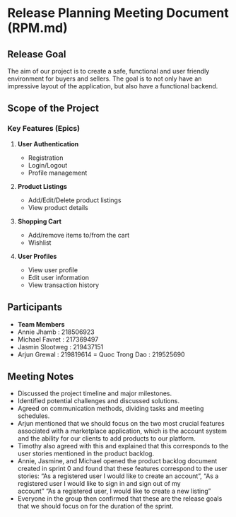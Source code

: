 # Release Planning Meeting Document (RPM.md)

## Release Goal
The aim of our project is to create a safe, functional and user friendly environment for buyers and sellers. The goal is to not only have an impressive layout of the application, but also have a functional backend. 

## Scope of the Project
### Key Features (Epics)
1. **User Authentication**
   - Registration
   - Login/Logout
   - Profile management

2. **Product Listings**
   - Add/Edit/Delete product listings
   - View product details

3. **Shopping Cart**
   - Add/remove items to/from the cart
   - Wishlist

4. **User Profiles**
   - View user profile
   - Edit user information
   - View transaction history

## Participants
- **Team Members**
- Annie Jhamb  : 218506923
- Michael Favret :  217369497
- Jasmin Slootweg :  219437151
- Arjun Grewal  : 219819614
= Quoc Trong Dao  :  219525690

  
## Meeting Notes
- Discussed the project timeline and major milestones.
- Identified potential challenges and discussed solutions.
- Agreed on communication methods, dividing tasks and meeting schedules.
- Arjun mentioned that we should focus on the two most crucial features associated with a marketplace application, which is the account system and the ability for our clients to add products to our platform.
- Timothy also agreed with this and explained that this corresponds to the user stories mentioned in the product backlog.
- Annie, Jasmine, and Michael opened the product backlog document created in sprint 0 and found that these features correspond to the user stories: 
“As a registered user I would like to create an account”, 
“As a registered user I would like to sign in and sign out of my  
 account”
“As a registered user, I would like to create a new listing”
- Everyone in the group then confirmed that these are the release goals that we should focus on for the duration of the sprint.
